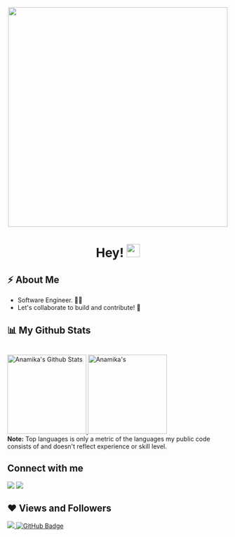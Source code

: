 <!--
![Hello I am a student, learning many things and doing open-source  😃](https://user-images.githubusercontent.com/72334601/143047026-ab2349e8-9c98-43af-855d-139cbf5ee635.gif)
-->

<div align="center">
<img src="https://user-images.githubusercontent.com/72334601/192448735-b41f7b68-0755-42a6-a9be-583bfd29274c.gif" width=500 />
</div>

<!--
<a href="#"><img width="100%" height="auto" align="center" src="https://raw.githubusercontent.com/halfrost/halfrost/master/icons/header_.png" height="175px"/></a>

<h1 align="center">Hello <img src="https://raw.githubusercontent.com/MartinHeinz/MartinHeinz/master/wave.gif" width="30px">
</h1>
<h3 align="center">I am a student, learning many things and doing open-source. </h3>
<h3 align="center"> :smiley: </h3>
-->

<h1 align="center">Hey! <img src="https://raw.githubusercontent.com/MartinHeinz/MartinHeinz/master/wave.gif" width="30px"> </h1>
<!-- <h3 align="center">I am a student, learning many things and doing open-source. </h3> -->

## :zap: About Me

<!-- Previously... -->
<!-- - 🎓 I am a Computer Science undergrad.-->
<!--
- 👩‍💼 Software Engineer interested in Development and Open Source.
- 👨‍💻 Currently exploring more on Cloud-Native Technologies.
- :milky_way: Let us collaborate to build and contribute! :handshake:
- 😄 Fun fact: I love learning new things & enjoy listening to music. :notes:
-->
<!-- - :girl: Pronouns: she/her/hers -->

<!-- new -->
- Software Engineer. 👩‍💻
- Let's collaborate to build and contribute! :handshake:

<!--
![anamika-join-2020](https://user-images.githubusercontent.com/72334601/139013031-5310c79b-225a-4137-bb4b-62977c896b16.png)
-->

<!--
<div align="center">
<img src= "https://media.giphy.com/media/BW51OCstarPBm/giphy.gif" width=1000 height=250 />
</div>

<p align="center">
  <a href="https://github.com/ryo-ma/github-profile-trophy"><img width="100%" height="auto" align="center" src="https://github-profile-trophy.vercel.app/?username=noviicee&no-bg=true&theme=oldie&title=Joined2020" alt="noviicee" /></a
</p> -->
<!--<p align="left"> <a href="https://github.com/ryo-ma/github-profile-trophy"><img src="https://github-profile-trophy.vercel.app/?username=noviicee&no-bg=true&theme=oldie&title=Joined2020,Commit,PullRequest,Issues,Repositories,Stars" alt="noviicee" /></a> </p>-->


<!-- 
## My Experiences :woman_technologist:

<!-- LiFT- Open Source Newbie Scholar-->

<!--
Project Mentor- [DevIncept](https://www.devincept.com/) DCP2021
* Mentored students & Open Source projects involving tekstac such as Web, Heroku, Git in DevIncept DCP 2021
* Supervised contributions in Open Source projects involving programming as their integral part

SUSE Scholar- [Udacity](https://www.udacity.com/)
<!--* [SUSE Cloud Native Foundations Scholar](https://www.udacity.com/scholarships/suse-cloud-native-foundations-scholarship)-->

<!--
* Selected 1 out of the 15000 scholars worldwide as a Challenge Recipient for the Nanodegree Program on Cloud Native.
* Learnt how to structure, package, and release an application to a Kubernetes cluster, while using an automated CI/CD pipeline.
* Conducted and been a part of various webinars and student led events to help newcomers in the community and clear their doubts on the tekstak used in the course.

Volunteer-Participant @[GirlScript Summer of Code](https://gssoc.girlscript.tech/)
* Ranked 83 out of 6500+ participants nation-wide after a 3 month coding period.
* Developed efficient solutions to complex algorithmic problems in Python.
* Implemented various automated task scripts in Python.
* Worked on feature implementation and various Image-Processing algorithms using OpenCV in Python. -->

<!--
## 🚀 Tools and Technologies:

<p align="left"> 
    <a href="https://www.python.org" target="_blank"> <img src="https://img.icons8.com/color/48/000000/python--v1.png" alt="Python"> </a>
    <a href="https://www.github.com" target="_blank"> <img src="https://img.icons8.com/fluency/48/000000/github.png" alt="GitHub"/> </a> 
    <a href="https://www.heroku.com" target="_blank"> <img src="https://img.icons8.com/color/48/000000/heroku.png" alt="Heroku"/> </a> 
    <a href="https://en.wikipedia.org/wiki/SQL" target="_blank"> <img src="https://img.icons8.com/ios/50/000000/sql.png" alt="SQL"/> </a> 
    <a href="https://www.oracle.com/in/database/what-is-database/" target="_blank"> <img src="https://img.icons8.com/office/80/000000/add-database.png"/ width="45" height="45"> </a> 
    <a href="https://git-scm.com/" target="_blank"> <img src="https://img.icons8.com/color/48/000000/git.png"/> </a> 
    <a style="padding-right:8px;" href="https://ubuntu.com" target="_blank"> <img src="https://img.icons8.com/color/48/000000/ubuntu--v1.png"/> </a> 
    <a style="padding-right:8px;" href="https://www.microsoft.com/en-in/windows/" target="_blank"> <img src="https://img.icons8.com/office/40/000000/windows-10.png" width="40" height="40"> </a>
    <a href="https://www.docker.com/" target="_blank"> <img src="https://img.icons8.com/color/48/000000/docker.png" aly="Docker"/> </a> 
    <a href="https://en.wikipedia.org/wiki/Cloud_computing" target="_blank"> <img src="https://img.icons8.com/external-kiranshastry-gradient-kiranshastry/64/000000/external-cloud-multimedia-kiranshastry-gradient-kiranshastry.png" alt="Cloud"/> </a> 
    <a href="https://opencv.org/" target="_blank"> <img src="https://img.icons8.com/fluency/48/000000/opencv.png" alt="OpenCv" /> </a>
    <a href="https://www.linux.org/" target="_blank"> <img src="https://img.icons8.com/color/48/000000/linux.png" alt="Linux"/> </a>
    <!--<a href="https://yaml.org/spec/1.2.2/" target="_blank"> <img src="https://cdn2.vectorstock.com/i/1000x1000/18/66/yaml-file-document-icon-vector-24671866.jpg" width="45" height="45" alt="YAML"/> </a>-->
<!-- </p> -->
    
<!--    
## :blue_book: Sometimes, I write

<p align="left"> 
  <a href="https://dev.to/noviicee"><img src="https://d2fltix0v2e0sb.cloudfront.net/dev-black.png" alt="noviicee" height="40" width="40" /> </a>
  <!--<a href="https://community.codenewbie.org/noviicee/"><img src="https://s3.amazonaws.com/codenewbie-assets/codenewbie+hashtag+logo.png" alt="noviicee" height="40" width="40" /> </a>-->
  <!--
  <a href="https://anamika-singh-official.medium.com/"><img src="https://encrypted-tbn0.gstatic.com/images?q=tbn:ANd9GcT6QFDil7-YFr2PAIdSb4IBnEItDtfcjjGD5g&usqp=CAU" alt="noviicee" height="40" width="40" /> </a>
 </p>-->


## 📊 My Github Stats

  <br/>
    <a href="https://github.com/noviicee/github-readme-stats">
    <img alt="Anamika's Github Stats" height="180em" src="https://github-readme-stats.vercel.app/api?username=noviicee&show_icons=true&count_private=true&theme=react&hide_border=true&bg_color=0D1117" />
  </a>
  <a href="https://github.com/noviicee/github-readme-stats">
  <img alt=Anamika's Top Languages" height="180em" src="https://github-readme-stats.vercel.app/api/top-langs/?username=noviicee&langs_count=8&count_private=true&layout=compact&theme=react&hide_border=true&bg_color=0D1117" />
  </a>
  <br/>
  <b>Note:</b> Top languages is only a metric of the languages my public code consists of and doesn't reflect experience or skill level.
<br/>
    
<!--<p>&nbsp;<img align="center" src="https://github-readme-stats.vercel.app/api/?username=noviicee&show_icons=true&locale=en&theme=dark" alt="noviicee" /></p>-->
<!--
For a different theme of stats
<img align="center" src="https://github-readme-stats.vercel.app/api/?username=noviicee&show_icons=true&locale=en&theme=dark" />
-->
  
## Connect with me

<p align="left">

<!-- <a href = "https://linkedin.com/in/anamika-singh-0fficial/"><img src="https://img.icons8.com/fluent/48/000000/linkedin.png"/></a> -->
<a href = "https://twitter.com/reachtoana"><img src="https://img.icons8.com/fluent/48/000000/twitter.png"/></a>
<a href = "https://discord.gg/Anamika(P)"><img src="https://img.icons8.com/color/48/000000/discord-logo.png"/></a>
<!--
<a href = "https://www.instagram.com/anamikka.signh_official/"><img src="https://img.icons8.com/fluent/48/000000/instagram-new.png"/></a>
<a href = "https://www.youtube.com/channel/UC-NXT1lYAOPa3lrgWXqvuHA"><img src="https://img.icons8.com/color/48/000000/youtube-play.png"/></a>
## Connect with me:
<a href="https://dev.to/noviicee" target="blank"><img align="center" src="https://cdn.jsdelivr.net/npm/simple-icons@3.0.1/icons/dev-dot-to.svg" alt="noviicee" height="40" width="40" /></a>
<a href="https://www.hackerearth.com/@noviicee" target="blank"><img align="center" src="https://cdn.jsdelivr.net/npm/simple-icons@3.0.1/icons/hackerearth.svg" alt="@noviicee" height="40" width="40" /></a>
<a href="https://auth.geeksforgeeks.org/user/noviicee" target="blank"><img align="center" src="https://cdn.jsdelivr.net/npm/simple-icons@3.0.1/icons/geeksforgeeks.svg" alt="noviicee" height="40" width="40" /></a>
-->

</p>


## ❤ Views and Followers
<a href="https://github.com/Meghna-DAS/github-profile-views-counter">
    <img src="https://komarev.com/ghpvc/?username=noviicee">
</a>
<a href="https://github.com/noviicee?tab=followers">
  <img src="https://img.shields.io/github/followers/noviicee?label=Followers&style=social" alt="GitHub Badge">
</a>

